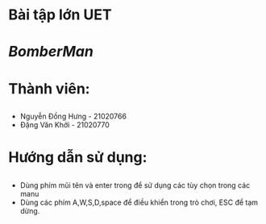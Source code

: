 # Bài tập lớn UET 
# *BomberMan*
# Thành viên:
##
   -    Nguyễn Đồng Hưng - 21020766
   -    Đặng Văn Khởi  - 21020770
# Hướng dẫn sử dụng:
##
* Dùng phím mũi tên và enter trong để sử dụng các tùy chọn trong các manu
* Dùng các phím A,W,S,D,space để điều khiển trong trò chơi, ESC để tạm dừng.